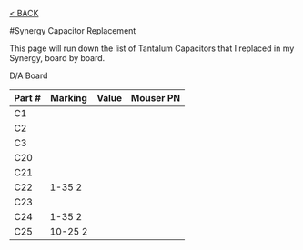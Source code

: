 [< BACK](readme.md)

#Synergy Capacitor Replacement

This page will run down the list of Tantalum Capacitors that I replaced in my Synergy, board by board.

D/A Board


Part # | Marking | Value | Mouser PN 
--- | --- | --- | ---
C1 |  |  |
C2 |  |  | 
C3 |  |  |
C20 |  |  |
C21 |  |  |
C22 | 1-35 2 |  |
C23 |  |  |
C24 | 1-35 2 |  |
C25 | 10-25 2 |  | 

